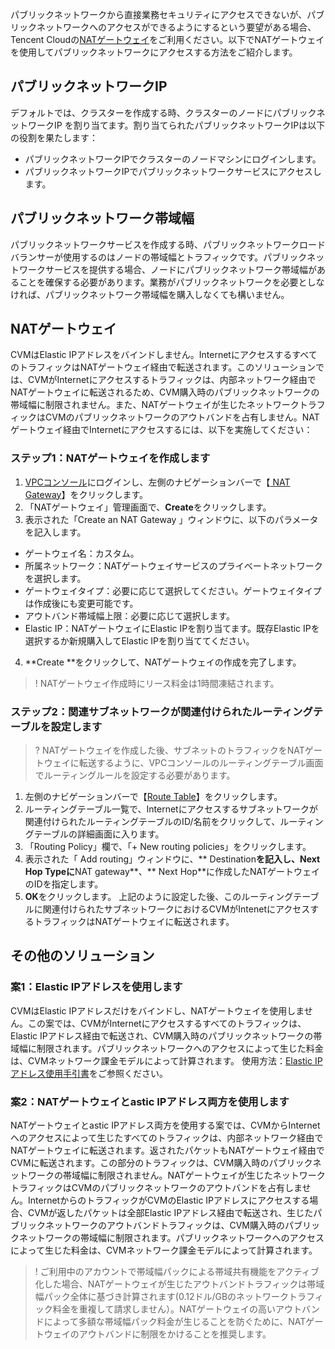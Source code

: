 パブリックネットワークから直接業務セキュリティにアクセスできないが、パブリックネットワークへのアクセスができるようにするという要望がある場合、Tencent Cloudの[NATゲートウェイ](https://intl.cloud.tencent.com/document/product/215/4975)をご利用ください。以下でNATゲートウェイを使用してパブリックネットワークにアクセスする方法をご紹介します。

## パブリックネットワークIP
デフォルトでは、クラスターを作成する時、クラスターのノードにパブリックネットワークIP
を割り当てます。割り当てられたパブリックネットワークIPは以下の役割を果たします：
- パブリックネットワークIPでクラスターのノードマシンにログインします。
- パブリックネットワークIPでパブリックネットワークサービスにアクセスします。

## パブリックネットワーク帯域幅
パブリックネットワークサービスを作成する時、パブリックネットワークロードバランサーが使用するのはノードの帯域幅とトラフィックです。パブリックネットワークサービスを提供する場合、ノードにパブリックネットワーク帯域幅があることを確保する必要があります。業務がパブリックネットワークを必要としなければ、パブリックネットワーク帯域幅を購入しなくても構いません。

## NATゲートウェイ
CVMはElastic IPアドレスをバインドしません。InternetにアクセスするすべてのトラフィックはNATゲートウェイ経由で転送されます。このソリューションでは、CVMがInternetにアクセスするトラフィックは、内部ネットワーク経由でNATゲートウェイに転送されるため、CVM購入時のパブリックネットワークの帯域幅に制限されません。また、NATゲートウェイが生じたネットワークトラフィックはCVMのパブリックネットワークのアウトバンドを占有しません。NATゲートウェイ経由でInternetにアクセスするには、以下を実施してください：

### ステップ1：NATゲートウェイを作成します
1. [VPCコンソール](https://console.cloud.tencent.com/vpc/vpc?rid=1)にログインし、左側のナビゲーションバーで【[ NAT Gateway](https://console.cloud.tencent.com/vpc/nat?rid=1)】をクリックします。
2. 「NATゲートウェイ」管理画面で、**Create**をクリックします。
3. 表示された「Create an NAT Gateway 」ウィンドウに、以下のパラメータを記入します。
 - ゲートウェイ名：カスタム。
 - 所属ネットワーク：NATゲートウェイサービスのプライベートネットワークを選択します。
 - ゲートウェイタイプ：必要に応じて選択してください。ゲートウェイタイプは作成後にも変更可能です。
 - アウトバンド帯域幅上限：必要に応じて選択します。
 - Elastic IP：NATゲートウェイにElastic IPを割り当てます。既存Elastic IPを選択するか新規購入してElastic IPを割り当ててください。
4. **Create **をクリックして、NATゲートウェイの作成を完了します。
>! NATゲートウェイ作成時にリース料金は1時間凍結されます。

### ステップ2：関連サブネットワークが関連付けられたルーティングテーブルを設定します

>? NATゲートウェイを作成した後、サブネットのトラフィックをNATゲートウェイに転送するように、VPCコンソールのルーティングテーブル画面でルーティングルールを設定する必要があります。
>

1. 左側のナビゲーションバーで【[Route Table](https://console.cloud.tencent.com/vpc/route?rid=1)】をクリックします。
2. ルーティングテーブル一覧で、Internetにアクセスするサブネットワークが関連付けられたルーティングテーブルのID/名前をクリックして、ルーティングテーブルの詳細画面に入ります。
3. 「Routing Policy」欄で、「+ New routing policies」をクリックします。
4. 表示された「 Add routing」ウィンドウに、** Destination**を記入し、**Next Hop Type**に**NAT gateway**、** Next Hop**に作成したNATゲートウェイのIDを指定します。
5. **OK**をクリックします。
上記のように設定した後、このルーティングテーブルに関連付けられたサブネットワークにおけるCVMがIntenetにアクセスするトラフィックはNATゲートウェイに転送されます。

## その他のソリューション

### 案1：Elastic IPアドレスを使用します
CVMはElastic IPアドレスだけをバインドし、NATゲートウェイを使用しません。この案では、CVMがInternetにアクセスするすべてのトラフィックは、Elastic IPアドレス経由で転送され、CVM購入時のパブリックネットワークの帯域幅に制限されます。パブリックネットワークへのアクセスによって生じた料金は、CVMネットワーク課金モデルによって計算されます。
使用方法：[Elastic IPアドレス使用手引書](https://intl.cloud.tencent.com/document/product/215/4958#.E6.93.8D.E4.BD.9C.E6.8C.87.E5.8D.97)をご参照ください。

### 案2：NATゲートウェイとastic IPアドレス両方を使用します
NATゲートウェイとastic IPアドレス両方を使用する案では、CVMからInternetへのアクセスによって生じたすべてのトラフィックは、内部ネットワーク経由でNATゲートウェイに転送されます。返されたパケットもNATゲートウェイ経由でCVMに転送されます。この部分のトラフィックは、CVM購入時のパブリックネットワークの帯域幅に制限されません。NATゲートウェイが生じたネットワークトラフィックはCVMのパブリックネットワークのアウトバンドを占有しません。InternetからのトラフィックがCVMのElastic IPアドレスにアクセスする場合、CVMが返したパケットは全部Elastic IPアドレス経由で転送され、生じたパブリックネットワークのアウトバンドトラフィックは、CVM購入時のパブリックネットワークの帯域幅に制限されます。パブリックネットワークへのアクセスによって生じた料金は、CVMネットワーク課金モデルによって計算されます。

>! ご利用中のアカウントで帯域幅パックによる帯域共有機能をアクティブ化した場合、NATゲートウェイが生じたアウトバンドトラフィックは帯域幅パック全体に基づき計算されます(0.12ドル/GBのネットワークトラフィック料金を重複して請求しません）。NATゲートウェイの高いアウトバンドによって多額な帯域幅パック料金が生じることを防ぐために、NATゲートウェイのアウトバンドに制限をかけることを推奨します。
